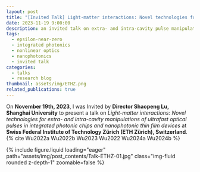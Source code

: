 ```yaml
---
layout: post
title: "[Invited Talk] Light-matter interactions: Novel technologies for extra- and intra-cavity manipulations of ultrafast optical pulses in integrated photonic chips and nanophotonic thin film devices"
date: 2023-11-19 9:00:00
description: an invited talk on extra- and intra-cavity pulse manipulation
tags:
  - epsilon-near-zero
  - integrated photonics
  - nonlinear optics
  - nanophotonics
  - invited talk
categories:
  - talks
  - research blog
thumbnail: assets/img/ETHZ.png
related_publications: true
---
```


On **November 19th, 2023**, I was Invited by **Director Shaopeng Lu, Shanghai University** to present a talk on _Light-matter interactions: Novel technologies for extra- and intra-cavity manipulations of ultrafast optical pulses in integrated photonic chips and nanophotonic thin film devices_ at **Swiss Federal Institute of Technology Zürich (ETH Zürich), Switzerland**. {% cite Wu2022a Wu2022b Wu2023 Wu2022 Wu2024a Wu2024b %}

<div class="row mt-3">
    <div class="col-8 mt-3 mt-md-0">
        {% include figure.liquid loading="eager" path="assets/img/post_contents/Talk-ETHZ-01.jpg" class="img-fluid rounded z-depth-1" zoomable=false %}
    </div>
</div>
